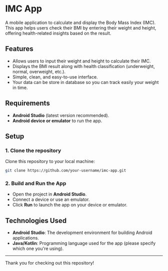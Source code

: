 # IMC App

A mobile application to calculate and display the Body Mass Index (IMC). This app helps users check their BMI by entering their weight and height, offering health-related insights based on the result.

## Features

- Allows users to input their weight and height to calculate their IMC.
- Displays the BMI result along with health classification (underweight, normal, overweight, etc.).
- Simple, clean, and easy-to-use interface.
- Your data can be store in database so you can track easily your weight in time.

## Requirements

- **Android Studio** (latest version recommended).
- **Android device or emulator** to run the app.

## Setup

### 1. Clone the repository

Clone this repository to your local machine:

```bash
git clone https://github.com/your-username/imc-app.git
```

### 2. Build and Run the App

- Open the project in **Android Studio**.
- Connect a device or use an emulator.
- Click **Run** to launch the app on your device or emulator.

## Technologies Used

- **Android Studio**: The development environment for building Android applications.
- **Java/Kotlin**: Programming language used for the app (please specify which one you're using).

---

Thank you for checking out this repository!
